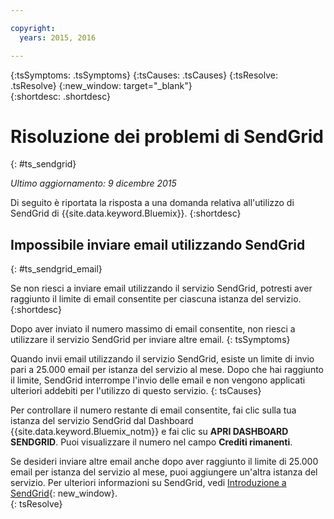 ```yaml
---

copyright:
  years: 2015, 2016

---
```



{:tsSymptoms: .tsSymptoms} 
{:tsCauses: .tsCauses} 
{:tsResolve: .tsResolve} 
{:new_window: target="_blank"}  
{:shortdesc: .shortdesc}

# Risoluzione dei problemi di SendGrid
{: #ts_sendgrid}

*Ultimo aggiornamento: 9 dicembre 2015*

Di seguito è riportata la risposta a una domanda relativa all'utilizzo di SendGrid di {{site.data.keyword.Bluemix}}.
{:shortdesc}


## Impossibile inviare email utilizzando SendGrid
{: #ts_sendgrid_email}

Se non riesci a inviare email utilizzando il servizio SendGrid, potresti aver raggiunto il limite di email consentite per ciascuna istanza del servizio.
{:shortdesc}


Dopo aver inviato il numero massimo di email consentite, non riesci a utilizzare il servizio SendGrid per inviare altre email.
{: tsSymptoms}


Quando invii email utilizzando il servizio SendGrid, esiste un limite di invio pari a 25.000 email per istanza del servizio al mese. Dopo che hai raggiunto il limite, SendGrid interrompe
l'invio delle email e non vengono applicati ulteriori addebiti per l'utilizzo di questo servizio.
{: tsCauses}

Per controllare il numero restante di email consentite, fai clic sulla tua istanza del servizio SendGrid dal Dashboard {{site.data.keyword.Bluemix_notm}} e fai clic su **APRI DASHBOARD SENDGRID**. Puoi
visualizzare il numero nel campo **Crediti rimanenti**.


Se desideri inviare altre email anche dopo aver raggiunto il limite
di 25.000 email per istanza del servizio al mese, puoi aggiungere un'altra
istanza del servizio. Per ulteriori informazioni su SendGrid, vedi [Introduzione a SendGrid](https://sendgrid.com/docs/index.html){: new_window}.    
{: tsResolve}

